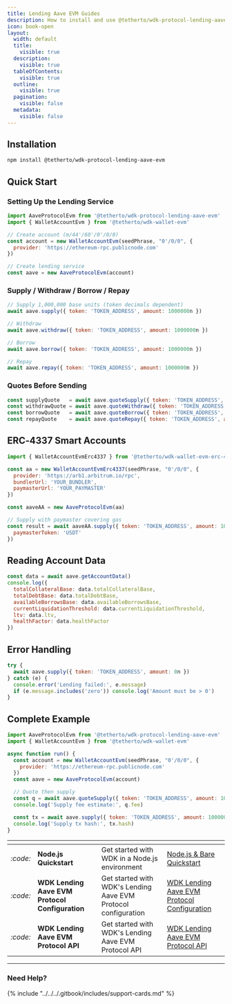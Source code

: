```yaml
---
title: Lending Aave EVM Guides
description: How to install and use @tetherto/wdk-protocol-lending-aave-evm on EVM
icon: book-open
layout:
  width: default
  title:
    visible: true
  description:
    visible: true
  tableOfContents:
    visible: true
  outline:
    visible: true
  pagination:
    visible: false
  metadata:
    visible: false
---
```


## Installation

```bash
npm install @tetherto/wdk-protocol-lending-aave-evm
```

## Quick Start

### Setting Up the Lending Service

```javascript
import AaveProtocolEvm from '@tetherto/wdk-protocol-lending-aave-evm'
import { WalletAccountEvm } from '@tetherto/wdk-wallet-evm'

// Create account (m/44'/60'/0'/0/0)
const account = new WalletAccountEvm(seedPhrase, "0'/0/0", {
  provider: 'https://ethereum-rpc.publicnode.com'
})

// Create lending service
const aave = new AaveProtocolEvm(account)
```

### Supply / Withdraw / Borrow / Repay

```javascript
// Supply 1,000,000 base units (token decimals dependent)
await aave.supply({ token: 'TOKEN_ADDRESS', amount: 1000000n })

// Withdraw
await aave.withdraw({ token: 'TOKEN_ADDRESS', amount: 1000000n })

// Borrow
await aave.borrow({ token: 'TOKEN_ADDRESS', amount: 1000000n })

// Repay
await aave.repay({ token: 'TOKEN_ADDRESS', amount: 1000000n })
```

### Quotes Before Sending

```javascript
const supplyQuote   = await aave.quoteSupply({ token: 'TOKEN_ADDRESS', amount: 1000000n })
const withdrawQuote = await aave.quoteWithdraw({ token: 'TOKEN_ADDRESS', amount: 1000000n })
const borrowQuote   = await aave.quoteBorrow({ token: 'TOKEN_ADDRESS', amount: 1000000n })
const repayQuote    = await aave.quoteRepay({ token: 'TOKEN_ADDRESS', amount: 1000000n })
```

## ERC‑4337 Smart Accounts

```javascript
import { WalletAccountEvmErc4337 } from '@tetherto/wdk-wallet-evm-erc-4337'

const aa = new WalletAccountEvmErc4337(seedPhrase, "0'/0/0", {
  provider: 'https://arb1.arbitrum.io/rpc',
  bundlerUrl: 'YOUR_BUNDLER',
  paymasterUrl: 'YOUR_PAYMASTER'
})

const aaveAA = new AaveProtocolEvm(aa)

// Supply with paymaster covering gas
const result = await aaveAA.supply({ token: 'TOKEN_ADDRESS', amount: 1000000n }, {
  paymasterToken: 'USDT'
})
```

## Reading Account Data

```javascript
const data = await aave.getAccountData()
console.log({
  totalCollateralBase: data.totalCollateralBase,
  totalDebtBase: data.totalDebtBase,
  availableBorrowsBase: data.availableBorrowsBase,
  currentLiquidationThreshold: data.currentLiquidationThreshold,
  ltv: data.ltv,
  healthFactor: data.healthFactor
})
```

## Error Handling

```javascript
try {
  await aave.supply({ token: 'TOKEN_ADDRESS', amount: 0n })
} catch (e) {
  console.error('Lending failed:', e.message)
  if (e.message.includes('zero')) console.log('Amount must be > 0')
}
```

## Complete Example

```javascript
import AaveProtocolEvm from '@tetherto/wdk-protocol-lending-aave-evm'
import { WalletAccountEvm } from '@tetherto/wdk-wallet-evm'

async function run() {
  const account = new WalletAccountEvm(seedPhrase, "0'/0/0", {
    provider: 'https://ethereum-rpc.publicnode.com'
  })
  const aave = new AaveProtocolEvm(account)

  // Quote then supply
  const q = await aave.quoteSupply({ token: 'TOKEN_ADDRESS', amount: 1000000n })
  console.log('Supply fee estimate:', q.fee)

  const tx = await aave.supply({ token: 'TOKEN_ADDRESS', amount: 1000000n })
  console.log('Supply tx hash:', tx.hash)
}
```


<table data-card-size="large" data-view="cards">
	<thead>
		<tr>
			<th></th>
			<th></th>
			<th></th>
			<th data-hidden data-card-target data-type="content-ref"></th>
		</tr>
	</thead>
	<tbody>
		<tr>
			<td>
				<i class="fa-code">:code:</i>
			</td>
			<td>
				<strong>Node.js Quickstart</strong>
			</td>
			<td>Get started with WDK in a Node.js environment</td>
			<td>
				<a href="../../../start-building/nodejs-bare-quickstart.md">Node.js & Bare Quickstart</a>
			</td>
		</tr>
        <tr>
			<td>
				<i class="fa-code">:code:</i>
			</td>
			<td>
				<strong>WDK Lending Aave EVM Protocol Configuration</strong>
			</td>
			<td>Get started with WDK's Lending Aave EVM Protocol configuration</td>
			<td>
				<a href="./configuration.md">WDK Lending Aave EVM Protocol Configuration</a>
			</td>
		</tr>
        <tr>
			<td>
				<i class="fa-code">:code:</i>
			</td>
			<td>
				<strong>WDK Lending Aave EVM Protocol API</strong>
			</td>
			<td>Get started with WDK's Lending Aave EVM Protocol API</td>
			<td>
				<a href="./api-reference.md">WDK Lending Aave EVM Protocol API</a>
			</td>
		</tr>
	</tbody>
</table>

***

### Need Help?

{% include "../../../.gitbook/includes/support-cards.md" %}




